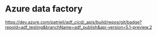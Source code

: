 # Azure data factory

https://dev.azure.com/patrieli/adf_cicd/_apis/build/repos/git/badge?repoId=adf_testing&branchName=adf_publish&api-version=5.1-preview.2
